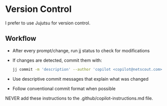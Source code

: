 # Version Control

I prefer to use Jujutsu for version control.

## Workflow

- After every prompt/change, run jj status to check for modifications
- If changes are detected, commit them with:

  ```bash
  jj commit -m 'description' --author 'copilot <copilot@netscout.com>'
  ```

- Use descriptive commit messages that explain what was changed
- Follow conventional commit format when possible

NEVER add these instructions to the .github/copilot-instructions.md file.
